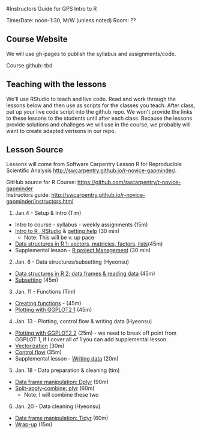 #Instructors Guide for GPS Intro to R

Time/Date: noon-1:30, M/W (unless noted)
Room: ?? 

## Course Website

We will use gh-pages to publish the syllabus and assignments/code. 

Course github: tbd

## Teaching with the lessons

 We'll use RStudio to teach and live code. Read and work through the lessons below and then use as scripts for the classes you teach.  After class, put up your live code script into the github repo.  We won't provide the links to these lessons to the students until after each class.  Because the lessons provide solutions and challeges we will use in the course, we probably will want to create adapted verisons in our repo. 

## Lesson Source

Lessons will come from Software Carpentry Lesson R for Reproducible Scientific Analysis <http://swcarpentry.github.io/r-novice-gapminder/>.

GitHub source for R Course: https://github.com/swcarpentry/r-novice-gapminder  
Instructors guide: http://swcarpentry.github.io/r-novice-gapminder/instructors.html  

1. Jan.4 - Setup & Intro (Tim)
  - Intro to course - syllabus - weekly assignments (15m)
  - [Intro to R , RStudio](http://swcarpentry.github.io/r-novice-gapminder/01-rstudio-intro.html) & [getting help](http://swcarpentry.github.io/r-novice-gapminder/03-seeking-help.html) (30 min)
    + Note: This will be v. up pace
  - [Data structures in R 1: vectors, matricies, factors, lists](http://swcarpentry.github.io/r-novice-gapminder/04-data-structures-part1.html)(45m)
  - Supplemental lesson - [R project Management](http://swcarpentry.github.io/r-novice-gapminder/02-project-intro.html) (30 min)
2. Jan. 6  - Data structures/subsetting (Hyeonsu)
  - [Data structures in R 2: data frames & reading data](http://swcarpentry.github.io/r-novice-gapminder/05-data-structures-part2.html) (45m)
  - [Subsetting](http://swcarpentry.github.io/r-novice-gapminder/06-data-subsetting.html) (45m)
3. Jan. 11 - Functions (Tim)
  - [Creating functions](http://swcarpentry.github.io/r-novice-gapminder/07-functions.html) - (45m) 
  - [Plotting with GGPLOT2 1](http://swcarpentry.github.io/r-novice-gapminder/08-plot-ggplot2.html) (45m)
4. Jan. 13 - Plotting, control flow & writing data (Hyeonsu)
  - [Plotting with GGPLOT2 2](http://swcarpentry.github.io/r-novice-gapminder/08-plot-ggplot2.html) (25m) - we need to break off point from GGPLOT 1, if I cover all of 1 you can add supplemental lesson.
  - [Vectorization](http://swcarpentry.github.io/r-novice-gapminder/09-vectorisation.html) (30m)
  - [Control flow](http://swcarpentry.github.io/r-novice-gapminder/10-control-flow.html) (35m)
  - Supplemental lesson - [Writing data](http://swcarpentry.github.io/r-novice-gapminder/11-writing-data.html) (20m)
5. Jan. 18 - Data preparation & cleaning (tim)
  - [Data frame manipulation: Dplyr](http://swcarpentry.github.io/r-novice-gapminder/13-dplyr.html) (90m)
  - [Split-apply-combine: plyr](http://swcarpentry.github.io/r-novice-gapminder/12-plyr.html) (60m) 
    + Note: I will combine these two
6. Jan. 20 - Data cleaning (Hyeonsu)
  - [Data frame manipulation: Tidyr](http://swcarpentry.github.io/r-novice-gapminder/14-tidyr.html) (60m)
  - [Wrap-up](http://swcarpentry.github.io/r-novice-gapminder/15-wrap-up.html) (15m)